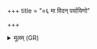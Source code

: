 +++
title = "०६ मा विदन् पर्यायिणो"

+++
<details><summary>मूलम् (GR)</summary>

मा विदन् पर्यायिणो  
ये दक्षिणाः परिमुष्णन्ति दत्तम् ।  
सुगेन तान् पथा सर्वान्  
यमो राजाति नेषति ॥
</details>